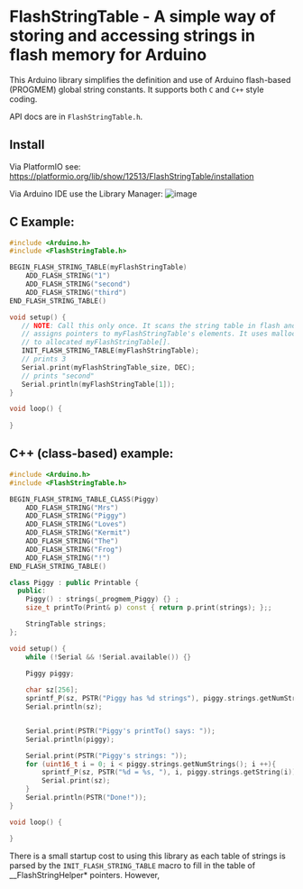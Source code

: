 # FlashStringTable - A simple way of storing and accessing strings in flash memory for Arduino

This Arduino library simplifies the definition and use of Arduino flash-based
(PROGMEM) global string constants. It supports both `C` and `C++` style coding.

API docs are in `FlashStringTable.h`.

## Install

Via PlatformIO see: https://platformio.org/lib/show/12513/FlashStringTable/installation

Via Arduino IDE use the Library Manager: 
![image](https://user-images.githubusercontent.com/585482/124662643-f9405600-de5d-11eb-943c-ff75435834d3.png)

## C Example:

```c
#include <Arduino.h>
#include <FlashStringTable.h>

BEGIN_FLASH_STRING_TABLE(myFlashStringTable)
    ADD_FLASH_STRING("1")
    ADD_FLASH_STRING("second")
    ADD_FLASH_STRING("third")
END_FLASH_STRING_TABLE()

void setup() {
   // NOTE: Call this only once. It scans the string table in flash and
   // assigns pointers to myFlashStringTable's elements. It uses malloc()
   // to allocated myFlashStringTable[].
   INIT_FLASH_STRING_TABLE(myFlashStringTable);
   // prints 3
   Serial.print(myFlashStringTable_size, DEC);
   // prints "second"
   Serial.println(myFlashStringTable[1]);
}

void loop() {
    
}
```

## C++ (class-based) example:

```c++
#include <Arduino.h>
#include <FlashStringTable.h>

BEGIN_FLASH_STRING_TABLE_CLASS(Piggy)
    ADD_FLASH_STRING("Mrs")
    ADD_FLASH_STRING("Piggy")
    ADD_FLASH_STRING("Loves")
    ADD_FLASH_STRING("Kermit")
    ADD_FLASH_STRING("The")
    ADD_FLASH_STRING("Frog")
    ADD_FLASH_STRING("!")
END_FLASH_STRING_TABLE()

class Piggy : public Printable {
  public:
    Piggy() : strings(_progmem_Piggy) {} ;
    size_t printTo(Print& p) const { return p.print(strings); };;

    StringTable strings;
};

void setup() {
    while (!Serial && !Serial.available()) {}

    Piggy piggy;
    
    char sz[256];
    sprintf_P(sz, PSTR("Piggy has %d strings"), piggy.strings.getNumStrings());
    Serial.println(sz);


    Serial.print(PSTR("Piggy's printTo() says: "));
    Serial.println(piggy);

    Serial.print(PSTR("Piggy's strings: "));
    for (uint16_t i = 0; i < piggy.strings.getNumStrings(); i ++){
        sprintf_P(sz, PSTR("%d = %s, "), i, piggy.strings.getString(i));
        Serial.print(sz);
    }
    Serial.println(PSTR("Done!"));
}

void loop() {

}
```


There is a small startup cost to using this library as each table of strings is parsed by the `INIT_FLASH_STRING_TABLE`
macro to fill in the table of __FlashStringHelper* pointers. However, 
